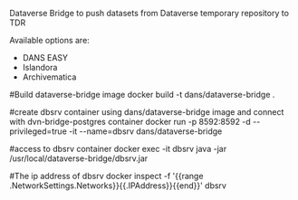Dataverse Bridge to push datasets from Dataverse temporary repository to TDR

Available options are:
- DANS EASY 
- Islandora
- Archivematica



#Build dataverse-bridge image
docker build -t dans/dataverse-bridge .

#create dbsrv container using dans/dataverse-bridge image and connect with dvn-bridge-postgres container 
docker run -p 8592:8592 -d --privileged=true -it --name=dbsrv dans/dataverse-bridge

#access to dbsrv container
docker exec -it dbsrv java -jar /usr/local/dataverse-bridge/dbsrv.jar

#The ip address of dbsrv
docker inspect -f '{{range .NetworkSettings.Networks}}{{.IPAddress}}{{end}}' dbsrv

